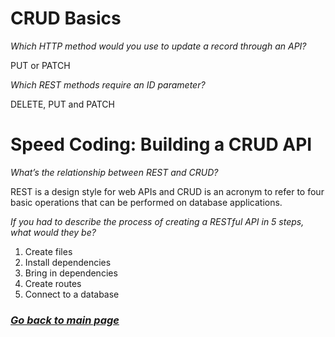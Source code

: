 # CRUD Basics

*Which HTTP method would you use to update a record through an API?*

PUT or PATCH

*Which REST methods require an ID parameter?*

DELETE, PUT and PATCH

# Speed Coding: Building a CRUD API

*What’s the relationship between REST and CRUD?*

REST is a design style for web APIs and CRUD is an acronym to refer to four basic operations that can be performed on database applications.

*If you had to describe the process of creating a RESTful API in 5 steps, what would they be?*

1. Create files
2. Install dependencies
3. Bring in dependencies
4. Create routes
5. Connect to a database



### [_Go back to main page_](README.md)